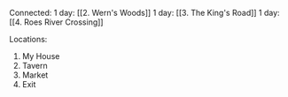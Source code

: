 Connected: 
1 day: [[2. Wern's Woods]] 
1 day: [[3. The King's Road]] 
1 day: [[4. Roes River Crossing]]

Locations:
1. My House
2. Tavern
3. Market
4. Exit
